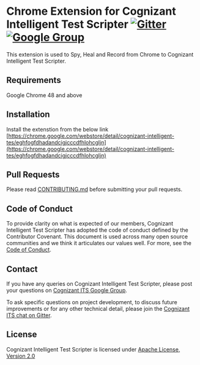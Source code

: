 # Chrome Extension for Cognizant Intelligent Test Scripter [![Gitter](https://badges.gitter.im/Join%20Chat.svg)](https://gitter.im/Cognizant-Intelligent-Test-Scripter) [![Google Group](https://img.shields.io/badge/%E2%9C%89-Google%20Group-blue.svg)](https://groups.google.com/forum/#!forum/cognizant-intelligent-test-scripter)

This extension is used to Spy, Heal and Record from Chrome to Cognizant Intelligent Test Scripter.

## Requirements

Google Chrome 48 and above

## Installation

Install the extenstion from the below link  
[https://chrome.google.com/webstore/detail/cognizant-intelligent-tes/eghfogfdhadandcigjcccdfhlohcgljn](https://chrome.google.com/webstore/detail/cognizant-intelligent-tes/eghfogfdhadandcigjcccdfhlohcgljn)

## Pull Requests

Please read [CONTRIBUTING.md](CONTRIBUTING.md) before submitting your pull requests.

## Code of Conduct

To provide clarity on what is expected of our members, Cognizant Intelligent Test Scripter has adopted the code of conduct defined by the Contributor Covenant. This document is used across many open source communities and we think it articulates our values well. For more, see the [Code of Conduct](CODE_OF_CONDUCT.md).

## Contact

If you have any queries on Cognizant Intelligent Test Scripter, please post your questions on [Cognizant ITS Google Group](https://groups.google.com/forum/#!forum/cognizant-intelligent-test-scripter).

To ask specific questions on project development, to discuss future improvements or for any other technical detail, please join the [Cognizant ITS chat on Gitter](https://gitter.im/Cognizant-Intelligent-Test-Scripter).

## License

Cognizant Intelligent Test Scripter is licensed under [Apache License, Version 2.0](LICENSE)